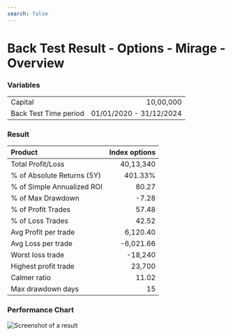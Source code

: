 ```yaml
---
search: false
---
```



# Back Test Result - Options - Mirage - Overview

### Variables
<style>
  td:first-child {
    text-align: left;
  }
 
  td:last-child {
    text-align: right;
  }
</style>
 
<table>
    <tr>
    <td>Capital</td>
    <td>10,00,000</td>
    </tr>
    <tr>
    <td>Back Test Time period</td>
    <td>01/01/2020 - 31/12/2024</td>
    </tr>
</table>

### Result

|Product|Index options|
|:-|-:|
|Total Profit/Loss|40,13,340|
|% of Absolute Returns (5Y)|401.33%|
|% of Simple Annualized ROI|80.27|
|% of Max Drawdown|-7.28|
|% of Profit Trades|57.48|
% of Loss Trades|42.52|
|Avg Profit per trade|6,120.40|
|Avg Loss per trade|-6,021.66|
|Worst loss trade|-18,240|
|Highest profit trade|23,700|
|Calmer ratio|11.02|
|Max drawdown days|15|

### Performance Chart

![Screenshot of a result](/Mirage.png)